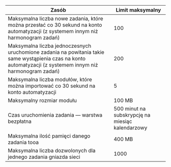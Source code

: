 | Zasób | Limit maksymalny |
| --- | --- |
| Maksymalna liczba nowe zadania, które można przesłać co 30 sekund na konto automatyzacji (z systemem innym niż harmonogram zadań) |100 |
| Maksymalna liczba jednoczesnych uruchomione zadania na powitania takie same wystąpienia czas na konto automatyzacji (z systemem innym niż harmonogram zadań) |200 |
| Maksymalna liczba modułów, które można importować co 30 sekund na konto automatyzacji |5 |
| Maksymalny rozmiar modułu |100 MB |
| Czas uruchomienia zadania — warstwa bezpłatna |500 minut na subskrypcję na miesiąc kalendarzowy |
| Maksymalna ilość pamięci danego zadania tooa |400 MB |
| Maksymalna liczba dozwolonych dla jednego zadania gniazda sieci |1000 |

